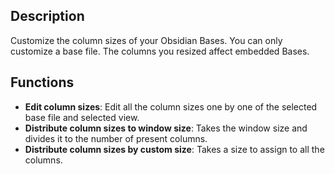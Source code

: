 ## Description

Customize the column sizes of your Obsidian Bases. You can only customize a base file. The columns you resized affect embedded Bases.

## Functions

-   **Edit column sizes**: Edit all the column sizes one by one of the selected base file and selected view.
-   **Distribute column sizes to window size**: Takes the window size and divides it to the number of present columns.
-   **Distribute column sizes by custom size**: Takes a size to assign to all the columns.
